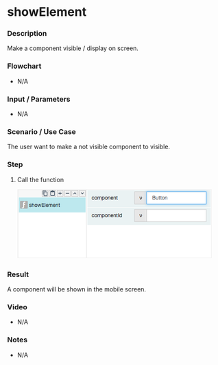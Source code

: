 # showElement

### Description

Make a component visible / display on screen.

### Flowchart

- N/A

### Input / Parameters

- N/A

### Scenario / Use Case

The user want to make a not visible component to visible.

### Step

1. Call the function

    ![](showElement1.png?raw=true)

### Result

A component will be shown in the mobile screen.

### Video

- N/A
<!--[![Video](http://i.imgur.com/Ot5DWAW.png)](https://youtu.be/StTqXEQ2l-Y?t=35s)-->

### Notes

- N/A